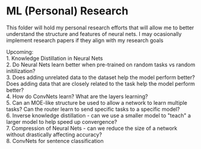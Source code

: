 # ML (Personal) Research

This folder will hold my personal research efforts that will allow me to better understand the structure and features of neural nets. I may ocasionally implement research papers if they align with my research goals

Upcoming:<br>
    1. Knowledge Distillation in Neural Nets<br>
    2. Do Neural Nets learn better when pre-trained on random tasks vs random initilization?<br>
    3. Does adding unrelated data to the dataset help the model perform better? Does adding data that are closely related to the task help the model perform better?<br>
    4. How do ConvNets learn? What are the layers learning?<br>
    5. Can an MOE-like structure be used to allow a network to learn multiple tasks? Can the router learn to send specific tasks to a specific model?<br>
    6. Inverse knowledge distillation - can we use a smaller model to "teach" a larger model to help speed up convergence?<br>
    7. Compression of Neural Nets - can we reduce the size of a network without drastically affecting accuracy?<br>
    8. ConvNets for sentence classification<br>
